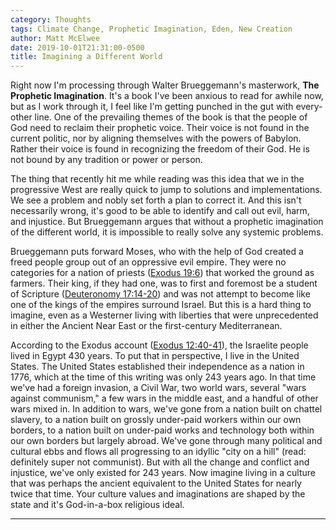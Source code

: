 ```yaml
---
category: Thoughts
tags: Climate Change, Prophetic Imagination, Eden, New Creation
author: Matt McElwee
date: 2019-10-01T21:31:00-0500
title: Imagining a Different World
---
```


Right now I'm processing through Walter Brueggemann's masterwork, __The Prophetic Imagination__. It's a book I've been anxious to read for awhile now, but as I work through it, I feel like I'm getting punched in the gut with every-other line. One of the prevailing themes of the book is that the people of God need to reclaim their prophetic voice. Their voice is not found in the current politic, nor by aligning themselves with the powers of Babylon. Rather their voice is found in recognizing the freedom of their God. He is not bound by any tradition or power or person. 

The thing that recently hit me while reading was this idea that we in the progressive West are really quick to jump to solutions and implementations. We see a problem and nobly set forth a plan to correct it. And this isn't necessarily wrong, it's good to be able to identify and call out evil, harm, and injustice. But Brueggemann argues that without a prophetic imagination of the different world, it is impossible to really solve any systemic problems.

Brueggemann puts forward Moses, who with the help of God created a freed people group out of an oppressive evil empire. They were no categories for a nation of priests ([Exodus 19:6](https://biblehub.com/exodus/19-6.htm)) that worked the ground as farmers. Their king, if they had one, was to first and foremost be a student of Scripture ([Deuteronomy 17:14-20](https://www.biblegateway.com/passage/?search=Deuteronomy+17%3A14-20&version=NASB)) and was not attempt to become like one of the kings of the empires surround Israel. But this is a hard thing to imagine, even as a Westerner living with liberties that were unprecedented in either the Ancient Near East or the first-century Mediterranean. 

According to the Exodus account ([Exodus 12:40-41](https://www.biblegateway.com/passage/?search=Exodus+12:40-41&version=NASB)), the Israelite people lived in Egypt 430 years. To put that in perspective, I live in the United States. The United States established their independence as a nation in 1776, which at the time of this writing was only 243 years ago. In that time we've had a foreign invasion, a Civil War, two world wars, several "wars against communism," a few wars in the middle east, and a handful of other wars mixed in. In addition to wars, we've gone from a nation built on chattel slavery, to a nation built on grossly under-paid workers within our own borders, to a nation built on under-paid works and technology both within our own borders but largely abroad. We've gone through many political and cultural ebbs and flows all progressing to an idyllic "city on a hill" (read: definitely super not communist). But with all the change and conflict and injustice, we've only existed for 243 years. Now imagine living in a culture that was perhaps the ancient equivalent to the United States for nearly twice that time. Your culture values and imaginations are shaped by the state and it's God-in-a-box religious ideal.


---


